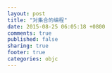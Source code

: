 ```yaml
---
layout: post
title: "对集合的编程"
date: 2015-08-25 06:05:18 +0800
comments: true
published: false
sharing: true
footer: true
categories: objc
---
```

